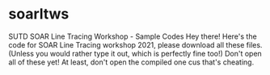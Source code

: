 # soarltws
SUTD SOAR Line Tracing Workshop - Sample Codes
Hey there! 
Here's the code for SOAR Line Tracing workshop 2021, please download all these files. (Unless you would rather type it out, which is perfectly fine too!)
Don't open all of these yet! At least, don't open the compiled one cus that's cheating.
